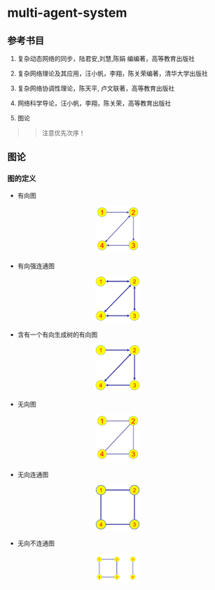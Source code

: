 # multi-agent-system

## 参考书目

1. 复杂动态网络的同步，陆君安,刘慧,陈娟 编编著，高等教育出版社

2. 复杂网络理论及其应用，汪小帆，李翔，陈关荣编著，清华大学出版社

3. 复杂网络协调性理论，陈天平, 卢文联著，高等教育出版社

4. 网络科学导论，汪小帆，李翔，陈关荣，高等教育出版社

5. 图论

>> 注意优先次序！


## 图论

### 图的定义

- 有向图  

<center>
    <img = src="./Pictures/有向图.png" title="有向图" width="100" high="100" />
</center>

- 有向强连通图  

<center>
    <img = src="./Pictures/有向强连通图.png" title="有向强连通图" width="100" high="100" />
</center>

- 含有一个有向生成树的有向图  

<center>
    <img = src="./Pictures/含有一个有向生成树的有向图.png" title="含有一个有向生成树的有向图" width="100" high="100" />
</center>

- 无向图

<center>
    <img = src="./Pictures/无向图.png" title="无向图" width="100" high="100" />
</center>

- 无向连通图  

<center>
    <img = src="./Pictures/无向连通图.png" title="无向连通图" width="100" high="100" />
</center>

- 无向不连通图  

<center>
    <img = src="./Pictures/无向不连通图.png" title="无向不连通图" width="100" high="100" />
</center>
